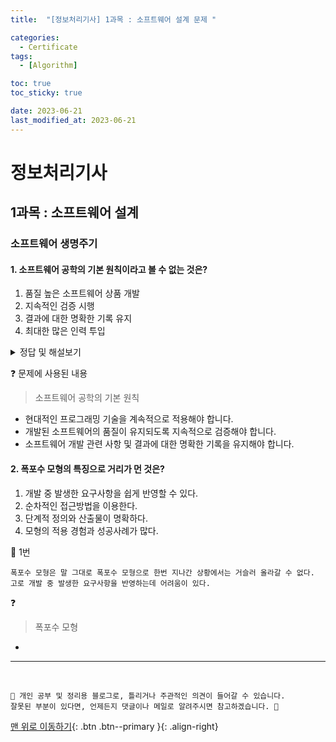 ```yaml
---
title:  "[정보처리기사] 1과목 : 소프트웨어 설계 문제 " 

categories:
  - Certificate
tags:
  - [Algorithm]

toc: true
toc_sticky: true

date: 2023-06-21
last_modified_at: 2023-06-21
---
```


# 정보처리기사

## 1과목 : 소프트웨어 설계

### **소프트웨어 생명주기**

#### 1. 소프트웨어 공학의 기본 원칙이라고 볼 수 없는 것은?
1. 품질 높은 소프트웨어 상품 개발
2. 지속적인 검증 시행
3. 결과에 대한 명확한 기록 유지
4. 최대한 많은 인력 투입

<details>
<summary>정답 및 해설보기</summary>

🎯 정답 및 풀이 : 4번

소프트웨어 공학의 기본 원칙에 많은 인력을 투입하라는 원칙은 없다.
</details>

❓ 문제에 사용된 내용

> 소프트웨어 공학의 기본 원칙

- 현대적인 프로그래밍 기술을 계속적으로 적용해야 합니다.
- 개발된 소프트웨어의 품질이 유지되도록 지속적으로 검증해야 합니다.
- 소프트웨어 개발 관련 사항 및 결과에 대한 명확한 기록을 유지해야 합니다.



#### 2. 폭포수 모형의 특징으로 거리가 먼 것은?
1. 개발 중 발생한 요구사항을 쉽게 반영할 수 있다.
2. 순차적인 접근방법을 이용한다.
3. 단계적 정의와 산출물이 명확하다.
4. 모형의 적용 경험과 성공사례가 많다.

🎯 1번
```
폭포수 모형은 말 그대로 폭포수 모형으로 한번 지나간 상황에서는 거슬러 올라갈 수 없다.
고로 개발 중 발생한 요구사항을 반영하는데 어려움이 있다.
```

❓
> 폭포수 모형

-

*** 
<br>

    📢 개인 공부 및 정리용 블로그로, 틀리거나 주관적인 의견이 들어갈 수 있습니다.
    잘못된 부분이 있다면, 언제든지 댓글이나 메일로 알려주시면 참고하겠습니다. 🔔

[맨 위로 이동하기](#){: .btn .btn--primary }{: .align-right}